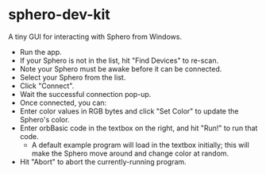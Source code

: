 sphero-dev-kit
==============

A tiny GUI for interacting with Sphero from Windows.

 * Run the app.
 * If your Sphero is not in the list, hit "Find Devices" to re-scan.
  * Note your Sphero must be awake before it can be connected.
 * Select your Sphero from the list.
 * Click "Connect".
 * Wait the successful connection pop-up.
 * Once connected, you can:
  * Enter color values in RGB bytes and click "Set Color" to update the Sphero's color.
  * Enter orbBasic code in the textbox on the right, and hit "Run!" to run that code.
    * A default example program will load in the textbox initially; this will make the Sphero move around and change color at random.
  * Hit "Abort" to abort the currently-running program.
